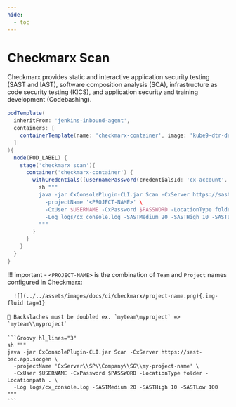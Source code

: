 ```yaml
---
hide:
  - toc
---
```

# Checkmarx Scan

Checkmarx provides static and interactive application security testing (SAST and IAST), software composition analysis (SCA), infrastructure as code security testing (KICS), and application security and training development (Codebashing).

  ```Groovy
  podTemplate(
    inheritFrom: 'jenkins-inbound-agent',
    containers: [
      containerTemplate(name: 'checkmarx-container', image: 'kube9-dtr-dev.fr.world.socgen/byo-ad016-dev-acid/cxcli:2020.4.4', alwaysPullImage: false, ttyEnabled: true, command: 'cat')
    ]
  ){
    node(POD_LABEL) {
      stage('checkmarx scan'){
        container('checkmarx-container') {
          withCredentials([usernamePassword(credentialsId: 'cx-account', usernameVariable: 'USERNAME', passwordVariable: 'PASSWORD')]){
            sh """
            java -jar CxConsolePlugin-CLI.jar Scan -CxServer https://sast-bsc.app.socgen \
              -projectName '<PROJECT-NAME>' \
              -CxUser $USERNAME -CxPassword $PASSWORD -LocationType folder -Locationpath . \
              -Log logs/cx_console.log -SASTMedium 20 -SASTHigh 10 -SASTLow 100
            """
          }
        }
      }
    }
  }
  ```

!!! important
    - `<PROJECT-NAME>` is the combination of `Team` and `Project` names configured in Checkmarx:

      ![](../../assets/images/docs/ci/checkmarx/project-name.png){.img-fluid tag=1}

    🚩 Backslaches must be doubled ex. `myteam\myproject` => `myteam\\myproject`
    
    ```Groovy hl_lines="3"
    sh """
    java -jar CxConsolePlugin-CLI.jar Scan -CxServer https://sast-bsc.app.socgen \
      -projectName 'CxServer\\SP\\Company\\SG\\my-project-name' \
      -CxUser $USERNAME -CxPassword $PASSWORD -LocationType folder -Locationpath . \
      -Log logs/cx_console.log -SASTMedium 20 -SASTHigh 10 -SASTLow 100
    """
    ```
